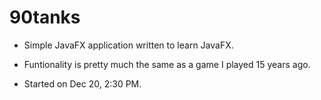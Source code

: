 # 90tanks

* Simple JavaFX application written to learn JavaFX.
* Funtionality is pretty much the same as a game I played 15 years ago.

* Started on Dec 20, 2:30 PM.
